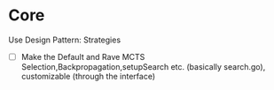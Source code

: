 
# Core
Use Design Pattern: Strategies

- [ ] Make the Default and Rave MCTS Selection,Backpropagation,setupSearch etc. (basically search.go), customizable (through the interface)